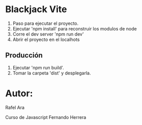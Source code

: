 # Blackjack Vite

1. Paso para ejecutar el proyecto.
2. Ejecutar 'npm install' para reconstruir los modulos de node
3. Corre el dev server 'npm run dev'
4. Abrir el proyecto en el localhots 

## Producción 

1. Ejecutar 'npm run build'.
2. Tomar la carpeta 'dist' y desplegarla.

# Autor: 
Rafel Ara

Curso de Javascript Fernando Herrera
